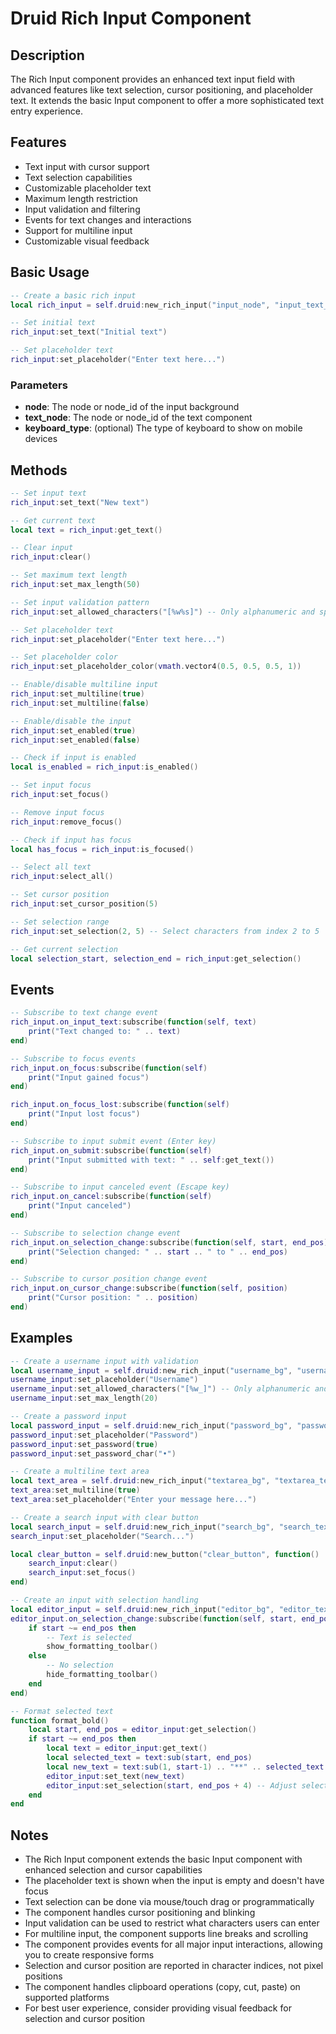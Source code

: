 # Druid Rich Input Component

## Description

The Rich Input component provides an enhanced text input field with advanced features like text selection, cursor positioning, and placeholder text. It extends the basic Input component to offer a more sophisticated text entry experience.

## Features

- Text input with cursor support
- Text selection capabilities
- Customizable placeholder text
- Maximum length restriction
- Input validation and filtering
- Events for text changes and interactions
- Support for multiline input
- Customizable visual feedback

## Basic Usage

```lua
-- Create a basic rich input
local rich_input = self.druid:new_rich_input("input_node", "input_text_node")

-- Set initial text
rich_input:set_text("Initial text")

-- Set placeholder text
rich_input:set_placeholder("Enter text here...")
```

### Parameters

- **node**: The node or node_id of the input background
- **text_node**: The node or node_id of the text component
- **keyboard_type**: (optional) The type of keyboard to show on mobile devices

## Methods

```lua
-- Set input text
rich_input:set_text("New text")

-- Get current text
local text = rich_input:get_text()

-- Clear input
rich_input:clear()

-- Set maximum text length
rich_input:set_max_length(50)

-- Set input validation pattern
rich_input:set_allowed_characters("[%w%s]") -- Only alphanumeric and spaces

-- Set placeholder text
rich_input:set_placeholder("Enter text here...")

-- Set placeholder color
rich_input:set_placeholder_color(vmath.vector4(0.5, 0.5, 0.5, 1))

-- Enable/disable multiline input
rich_input:set_multiline(true)
rich_input:set_multiline(false)

-- Enable/disable the input
rich_input:set_enabled(true)
rich_input:set_enabled(false)

-- Check if input is enabled
local is_enabled = rich_input:is_enabled()

-- Set input focus
rich_input:set_focus()

-- Remove input focus
rich_input:remove_focus()

-- Check if input has focus
local has_focus = rich_input:is_focused()

-- Select all text
rich_input:select_all()

-- Set cursor position
rich_input:set_cursor_position(5)

-- Set selection range
rich_input:set_selection(2, 5) -- Select characters from index 2 to 5

-- Get current selection
local selection_start, selection_end = rich_input:get_selection()
```

## Events

```lua
-- Subscribe to text change event
rich_input.on_input_text:subscribe(function(self, text)
    print("Text changed to: " .. text)
end)

-- Subscribe to focus events
rich_input.on_focus:subscribe(function(self)
    print("Input gained focus")
end)

rich_input.on_focus_lost:subscribe(function(self)
    print("Input lost focus")
end)

-- Subscribe to input submit event (Enter key)
rich_input.on_submit:subscribe(function(self)
    print("Input submitted with text: " .. self:get_text())
end)

-- Subscribe to input canceled event (Escape key)
rich_input.on_cancel:subscribe(function(self)
    print("Input canceled")
end)

-- Subscribe to selection change event
rich_input.on_selection_change:subscribe(function(self, start, end_pos)
    print("Selection changed: " .. start .. " to " .. end_pos)
end)

-- Subscribe to cursor position change event
rich_input.on_cursor_change:subscribe(function(self, position)
    print("Cursor position: " .. position)
end)
```

## Examples

```lua
-- Create a username input with validation
local username_input = self.druid:new_rich_input("username_bg", "username_text")
username_input:set_placeholder("Username")
username_input:set_allowed_characters("[%w_]") -- Only alphanumeric and underscore
username_input:set_max_length(20)

-- Create a password input
local password_input = self.druid:new_rich_input("password_bg", "password_text")
password_input:set_placeholder("Password")
password_input:set_password(true)
password_input:set_password_char("•")

-- Create a multiline text area
local text_area = self.druid:new_rich_input("textarea_bg", "textarea_text")
text_area:set_multiline(true)
text_area:set_placeholder("Enter your message here...")

-- Create a search input with clear button
local search_input = self.druid:new_rich_input("search_bg", "search_text")
search_input:set_placeholder("Search...")

local clear_button = self.druid:new_button("clear_button", function()
    search_input:clear()
    search_input:set_focus()
end)

-- Create an input with selection handling
local editor_input = self.druid:new_rich_input("editor_bg", "editor_text")
editor_input.on_selection_change:subscribe(function(self, start, end_pos)
    if start ~= end_pos then
        -- Text is selected
        show_formatting_toolbar()
    else
        -- No selection
        hide_formatting_toolbar()
    end
end)

-- Format selected text
function format_bold()
    local start, end_pos = editor_input:get_selection()
    if start ~= end_pos then
        local text = editor_input:get_text()
        local selected_text = text:sub(start, end_pos)
        local new_text = text:sub(1, start-1) .. "**" .. selected_text .. "**" .. text:sub(end_pos+1)
        editor_input:set_text(new_text)
        editor_input:set_selection(start, end_pos + 4) -- Adjust selection to include formatting
    end
end
```

## Notes

- The Rich Input component extends the basic Input component with enhanced selection and cursor capabilities
- The placeholder text is shown when the input is empty and doesn't have focus
- Text selection can be done via mouse/touch drag or programmatically
- The component handles cursor positioning and blinking
- Input validation can be used to restrict what characters users can enter
- For multiline input, the component supports line breaks and scrolling
- The component provides events for all major input interactions, allowing you to create responsive forms
- Selection and cursor position are reported in character indices, not pixel positions
- The component handles clipboard operations (copy, cut, paste) on supported platforms
- For best user experience, consider providing visual feedback for selection and cursor position
